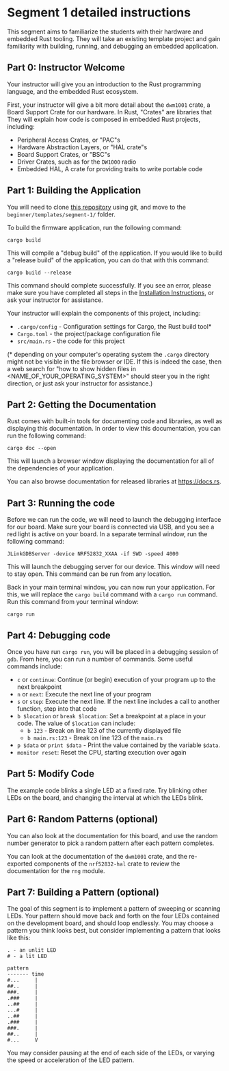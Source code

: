 # Segment 1 detailed instructions

This segment aims to familiarize the students with their hardware and embedded Rust tooling. They will take an existing template project and gain familiarity with building, running, and debugging an embedded application.

## Part 0: Instructor Welcome

Your instructor will give you an introduction to the Rust programming language, and the embedded Rust ecosystem.

First, your instructor will give a bit more detail about the `dwm1001` crate, a Board Support Crate for our hardware. In Rust, "Crates" are libraries that They will explain how code is composed in embedded Rust projects, including:

* Peripheral Access Crates, or "PAC"s
* Hardware Abstraction Layers, or "HAL crate"s
* Board Support Crates, or "BSC"s
* Driver Crates, such as for the `DW1000` radio
* Embedded HAL, A crate for providing traits to write portable code

## Part 1: Building the Application

You will need to clone [this repository] using git, and move to the `beginner/templates/segment-1/` folder.

[this repository]: https://github.com/ferrous-systems/embedded-trainings

To build the firmware application, run the following command:

```shell
cargo build
```

This will compile a "debug build" of the application. If you would like to build a "release build" of the application, you can do that with this command:

```shell
cargo build --release
```

This command should complete successfully. If you see an error, please make sure you have completed all steps in the [Installation Instructions], or ask your instructor for assistance.

[Installation Instructions]: ../../INSTALL.md

Your instructor will explain the components of this project, including:

* `.cargo/config` - Configuration settings for Cargo, the Rust build tool\*
* `Cargo.toml` - the project/package configuration file
* `src/main.rs` - the code for this project

(\* depending on your computer's operating system the `.cargo` directory might not be visible in the file browser or IDE. If this is indeed the case, then a web search for "how to show hidden files in <NAME_OF_YOUR_OPERATING_SYSTEM>" should steer you in the right direction, or just ask your instructor for assistance.)

## Part 2: Getting the Documentation

Rust comes with built-in tools for documenting code and libraries, as well as displaying this documentation. In order to view this documentation, you can run the following command:

```shell
cargo doc --open
```

This will launch a browser window displaying the documentation for all of the dependencies of your application.

You can also browse documentation for released libraries at https://docs.rs.

## Part 3: Running the code

Before we can run the code, we will need to launch the debugging interface for our board. Make sure your board is connected via USB, and you see a red light is active on your board. In a separate terminal window, run the following command:

```shell
JLinkGDBServer -device NRF52832_XXAA -if SWD -speed 4000
```

This will launch the debugging server for our device. This window will need to stay open. This command can be run from any location.

Back in your main terminal window, you can now run your application. For this, we will replace the `cargo build` command with a `cargo run` command. Run this command from your terminal window:

```shell
cargo run
```

## Part 4: Debugging code

Once you have run `cargo run`, you will be placed in a debugging session of `gdb`. From here, you can run a number of commands. Some useful commands include:

* `c` or `continue`: Continue (or begin) execution of your program up to the next breakpoint
* `n` or `next`: Execute the next line of your program
* `s` or `step`: Execute the next line. If the next line includes a call to another function, step into that code
* `b $location` or `break $location`: Set a breakpoint at a place in your code. The value of `$location` can include:
    * `b 123` - Break on line 123 of the currently displayed file
    * `b main.rs:123` - Break on line 123 of the `main.rs`
* `p $data` or `print $data` - Print the value contained by the variable `$data`.
* `monitor reset`: Reset the CPU, starting execution over again

## Part 5: Modify Code

The example code blinks a single LED at a fixed rate. Try blinking other LEDs on the board, and changing the interval at which the LEDs blink.

## Part 6: Random Patterns (optional)

You can also look at the documentation for this board, and use the random number generator to pick a random pattern after each pattern completes.

You can look at the documentation of the `dwm1001` crate, and the re-exported components of the `nrf52832-hal` crate to review the documentation for the `rng` module.

## Part 7: Building a Pattern (optional)

The goal of this segment is to implement a pattern of sweeping or scanning LEDs. Your pattern should move back and forth on the four LEDs contained on the development board, and should loop endlessly. You may choose a pattern you think looks best, but consider implementing a pattern that looks like this:

```
. - an unlit LED
# - a lit LED

pattern
------- time
#...     |
##..     |
###.     |
.###     |
..##     |
...#     |
..##     |
.###     |
###.     |
##..     |
#...     V
```

You may consider pausing at the end of each side of the LEDs, or varying the speed or acceleration of the LED pattern.

